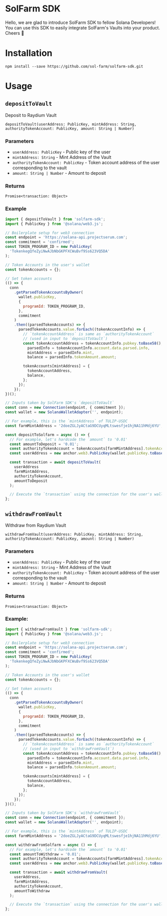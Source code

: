 # SolFarm SDK

Hello, we are glad to introduce SolFarm SDK to fellow Solana Developers! You can use this SDK to easily integrate SolFarm's Vaults into your product. Cheers 🍻

# Installation
```
npm install --save https://github.com/sol-farm/solfarm-sdk.git
```

# Usage

## `depositToVault`
Deposit to Raydium Vault

`depositToVault(userAddress: PublicKey, mintAddress: String, authorityTokenAccount: PublicKey, amount: String | Number)`

### Parameters
- `userAddress: PublicKey` - Public key of the user
- `mintAddress: String` - Mint Address of the Vault
- `authorityTokenAccount: PublicKey` - Token account address of the user corresponding to the vault
- `amount: String | Number` - Amount to deposit

### Returns
`Promise<transaction: Object>`

### Example

```javascript
import { depositToVault } from 'solfarm-sdk';
import { PublicKey } from '@solana/web3.js';

// Boilerplate setup for web3 connection
const endpoint = 'https://solana-api.projectserum.com';
const commitment = 'confirmed';
const TOKEN_PROGRAM_ID = new PublicKey(
  'TokenkegQfeZyiNwAJbNbGKPFXCWuBvf9Ss623VQ5DA'
);

// Token Accounts in the user's wallet
const tokenAccounts = {};

// Set token accounts
(() => {
  conn
    .getParsedTokenAccountsByOwner(
      wallet.publicKey,
      {
        programId: TOKEN_PROGRAM_ID,
      },
      commitment
    )
    .then((parsedTokenAccounts) => {
      parsedTokenAccounts.value.forEach((tokenAccountInfo) => {
        // `tokenAccountAddress` is same as `authorityTokenAccount`
        // (used in input to `depositToVault`)
        const tokenAccountAddress = tokenAccountInfo.pubkey.toBase58(),
          parsedInfo = tokenAccountInfo.account.data.parsed.info,
          mintAddress = parsedInfo.mint,
          balance = parsedInfo.tokenAmount.amount;

        tokenAccounts[mintAddress] = {
          tokenAccountAddress,
          balance,
        };
      });
    });
})();

// Inputs taken by SolFarm SDK's `depositToVault`
const conn = new Connection(endpoint, { commitment });
const wallet = new SolanaWalletAdapter('', endpoint);

// For example, this is the `mintAddress` of TULIP-USDC
const farmMintAddress = '2doeZGLJyACtaG9DCUyqMLtswesfje1hjNA11hMdj6YU';

const depositToSolfarm = async () => {
  // For example, let's hardcode the `amount` to '0.01'
  const amountToDeposit = '0.01';
  const authorityTokenAccount = tokenAccounts[farmMintAddress].tokenAccountAddress;
  const userAddress = new anchor.web3.PublicKey(wallet.publicKey.toBase58())

  const transaction = await depositToVault(
    userAddress
    farmMintAddress,
    authorityTokenAccount,
    amountToDeposit
  );

  // Execute the `transaction` using the connection for the user's wallet
};
```

## `withdrawFromVault`
Withdraw from Raydium Vault

`withdrawFromVault(userAddress: PublicKey, mintAddress: String, authorityTokenAccount: PublicKey, amount: String | Number)`

### Parameters
- `userAddress: PublicKey` - Public key of the user
- `mintAddress: String` - Mint Address of the Vault
- `authorityTokenAccount: PublicKey` - Token account address of the user corresponding to the vault
- `amount: String | Number` - Amount to deposit

### Returns
`Promise<transaction: Object>`

### Example:
```javascript
import { withdrawFromVault } from 'solfarm-sdk';
import { PublicKey } from '@solana/web3.js';

// Boilerplate setup for web3 connection
const endpoint = 'https://solana-api.projectserum.com';
const commitment = 'confirmed';
const TOKEN_PROGRAM_ID = new PublicKey(
  'TokenkegQfeZyiNwAJbNbGKPFXCWuBvf9Ss623VQ5DA'
);

// Token Accounts in the user's wallet
const tokenAccounts = {};

// Set token accounts
(() => {
  conn
    .getParsedTokenAccountsByOwner(
      wallet.publicKey,
      {
        programId: TOKEN_PROGRAM_ID,
      },
      commitment
    )
    .then((parsedTokenAccounts) => {
      parsedTokenAccounts.value.forEach((tokenAccountInfo) => {
        // `tokenAccountAddress` is same as `authorityTokenAccount`
        // (used in input to `withdrawFromVault`)
        const tokenAccountAddress = tokenAccountInfo.pubkey.toBase58(),
          parsedInfo = tokenAccountInfo.account.data.parsed.info,
          mintAddress = parsedInfo.mint,
          balance = parsedInfo.tokenAmount.amount;

        tokenAccounts[mintAddress] = {
          tokenAccountAddress,
          balance,
        };
      });
    });
})();

// Inputs taken by SolFarm SDK's `withdrawFromVault`
const conn = new Connection(endpoint, { commitment });
const wallet = new SolanaWalletAdapter('', endpoint);

// For example, this is the `mintAddress` of TULIP-USDC
const farmMintAddress = '2doeZGLJyACtaG9DCUyqMLtswesfje1hjNA11hMdj6YU';

const withdrawFromSolfarm = async () => {
  // For example, let's hardcode the `amount` to '0.01'
  const amountToWithdraw = '0.01';
  const authorityTokenAccount = tokenAccounts[farmMintAddress].tokenAccountAddress;
  const userAddress = new anchor.web3.PublicKey(wallet.publicKey.toBase58())

  const transaction = await withdrawFromVault(
    userAddress,
    farmMintAddress,
    authorityTokenAccount,
    amountToWithdraw
  );

  // Execute the `transaction` using the connection for the user's wallet
};
```